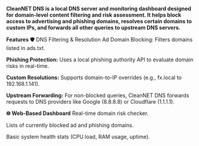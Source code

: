**CleanNET DNS is a local DNS server and monitoring dashboard designed for domain-level content filtering and risk assessment. It helps block access to advertising and phishing domains, resolves certain domains to custom IPs, and forwards all other queries to upstream DNS servers.**

**Features**
🛡️ DNS Filtering & Resolution
Ad Domain Blocking: Filters domains listed in ads.txt.

**Phishing Protection:** Uses a local phishing authority API to evaluate domain risks in real-time.

**Custom Resolutions:** Supports domain-to-IP overrides (e.g., fx.local to 192.168.1.141).

**Upstream Forwarding:** For non-blocked queries, CleanNET DNS forwards requests to DNS providers like Google (8.8.8.8) or Cloudflare (1.1.1.1).

**🌐 Web-Based Dashboard**
Real-time domain risk checker.

Lists of currently blocked ad and phishing domains.

Basic system health stats (CPU load, RAM usage, uptime).
